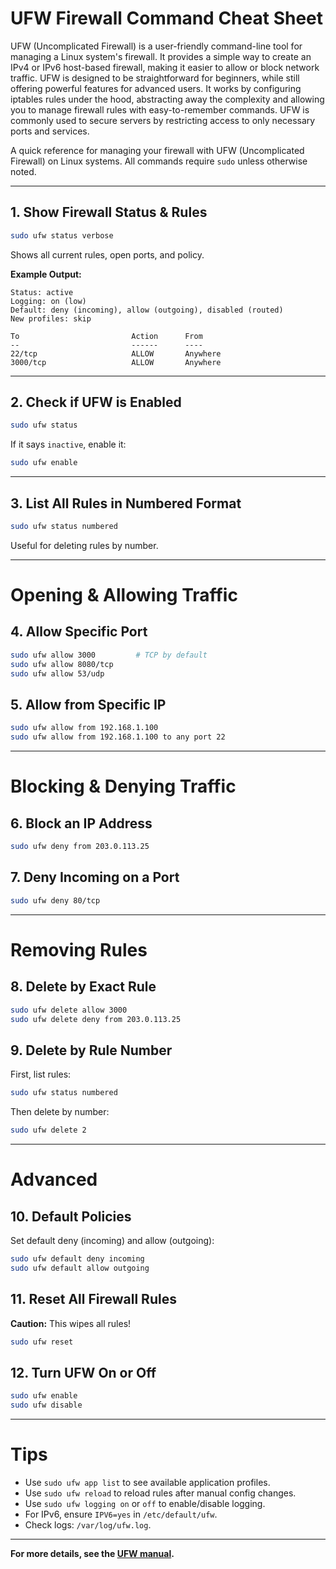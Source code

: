 # UFW Firewall Command Cheat Sheet

UFW (Uncomplicated Firewall) is a user-friendly command-line tool for managing a Linux system's firewall. It provides a simple way to create an IPv4 or IPv6 host-based firewall, making it easier to allow or block network traffic. UFW is designed to be straightforward for beginners, while still offering powerful features for advanced users. It works by configuring iptables rules under the hood, abstracting away the complexity and allowing you to manage firewall rules with easy-to-remember commands. UFW is commonly used to secure servers by restricting access to only necessary ports and services.

A quick reference for managing your firewall with UFW (Uncomplicated Firewall) on Linux systems. All commands require `sudo` unless otherwise noted.

---

## 1. Show Firewall Status & Rules

```bash
sudo ufw status verbose
```

Shows all current rules, open ports, and policy.

**Example Output:**

```
Status: active
Logging: on (low)
Default: deny (incoming), allow (outgoing), disabled (routed)
New profiles: skip

To                         Action      From
--                         ------      ----
22/tcp                     ALLOW       Anywhere
3000/tcp                   ALLOW       Anywhere
```

---

## 2. Check if UFW is Enabled

```bash
sudo ufw status
```

If it says `inactive`, enable it:

```bash
sudo ufw enable
```

---

## 3. List All Rules in Numbered Format

```bash
sudo ufw status numbered
```

Useful for deleting rules by number.

---

# Opening & Allowing Traffic

## 4. Allow Specific Port

```bash
sudo ufw allow 3000         # TCP by default
sudo ufw allow 8080/tcp
sudo ufw allow 53/udp
```

## 5. Allow from Specific IP

```bash
sudo ufw allow from 192.168.1.100
sudo ufw allow from 192.168.1.100 to any port 22
```

---

# Blocking & Denying Traffic

## 6. Block an IP Address

```bash
sudo ufw deny from 203.0.113.25
```

## 7. Deny Incoming on a Port

```bash
sudo ufw deny 80/tcp
```

---

# Removing Rules

## 8. Delete by Exact Rule

```bash
sudo ufw delete allow 3000
sudo ufw delete deny from 203.0.113.25
```

## 9. Delete by Rule Number

First, list rules:

```bash
sudo ufw status numbered
```

Then delete by number:

```bash
sudo ufw delete 2
```

---

# Advanced

## 10. Default Policies

Set default deny (incoming) and allow (outgoing):

```bash
sudo ufw default deny incoming
sudo ufw default allow outgoing
```

## 11. Reset All Firewall Rules

**Caution:** This wipes all rules!

```bash
sudo ufw reset
```

## 12. Turn UFW On or Off

```bash
sudo ufw enable
sudo ufw disable
```

---

# Tips

- Use `sudo ufw app list` to see available application profiles.
- Use `sudo ufw reload` to reload rules after manual config changes.
- Use `sudo ufw logging on` or `off` to enable/disable logging.
- For IPv6, ensure `IPV6=yes` in `/etc/default/ufw`.
- Check logs: `/var/log/ufw.log`.

---

**For more details, see the [UFW manual](https://manpages.ubuntu.com/manpages/latest/en/man8/ufw.8.html).**
